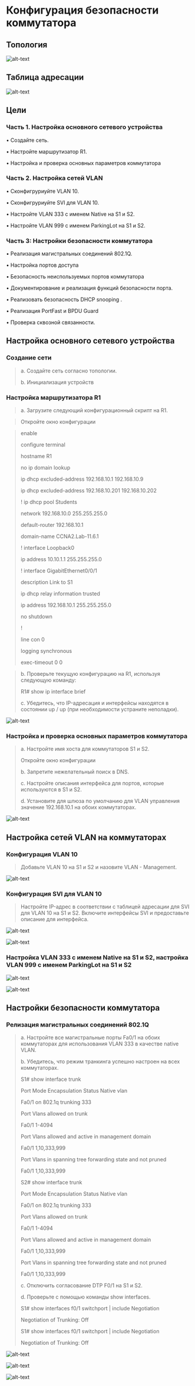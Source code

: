 # Конфигурация безопасности коммутатора 
## Топология
![alt-text](https://raw.githubusercontent.com/rpv101101/OTUS-homework/main/lab9/IMG/TOP.png)
## Таблица адресации
![alt-text](https://raw.githubusercontent.com/rpv101101/OTUS-homework/main/lab9/IMG/TA.png)
## Цели
### Часть 1. Настройка основного сетевого устройства
•	Создайте сеть.

•	Настройте маршрутизатор R1.

•	Настройка и проверка основных параметров коммутатора

### Часть 2. Настройка сетей VLAN
•	Сконфигруриуйте VLAN 10.

•	Сконфигруриуйте SVI для VLAN 10.

•	Настройте VLAN 333 с именем Native на S1 и S2.

•	Настройте VLAN 999 с именем ParkingLot на S1 и S2.

### Часть 3: Настройки безопасности коммутатора

•	Реализация магистральных соединений 802.1Q.

•	Настройка портов доступа

•	Безопасность неиспользуемых портов коммутатора

•	Документирование и реализация функций безопасности порта.

•	Реализовать безопасность DHCP snooping .

•	Реализация PortFast и BPDU Guard

•	Проверка сквозной связанности.

## Настройка основного сетевого устройства
### Создание сети 
>a.	Создайте сеть согласно топологии.
>
>b.	Инициализация устройств

### Настройка маршрутизатора R1

>a.	Загрузите следующий конфигурационный скрипт на R1.

>Откройте окно конфигурации

>enable
>
>configure terminal
>
>hostname R1
>
>no ip domain lookup
>
>ip dhcp excluded-address 192.168.10.1 192.168.10.9
>
>ip dhcp excluded-address 192.168.10.201 192.168.10.202
>
>!
>ip dhcp pool Students
>
> network 192.168.10.0 255.255.255.0
> 
> default-router 192.168.10.1
> 
> domain-name CCNA2.Lab-11.6.1
> 
>!
>interface Loopback0
>
> ip address 10.10.1.1 255.255.255.0
> 
>!
>interface GigabitEthernet0/0/1
>
> description Link to S1
> 
> ip dhcp relay information trusted
> 
> ip address 192.168.10.1 255.255.255.0
> 
> no shutdown
> 
>!
>
>line con 0
>
> logging synchronous
> 
> exec-timeout 0 0

>b.	Проверьте текущую конфигурацию на R1, используя следующую команду:
>
>R1# show ip interface brief
>
>c.	Убедитесь, что IP-адресация и интерфейсы находятся в состоянии up / up (при необходимости устраните неполадки).

![alt-text](https://raw.githubusercontent.com/rpv101101/OTUS-homework/main/lab9/IMG/R1_int.png)

### Настройка и проверка основных параметров коммутатора
>a.	Настройте имя хоста для коммутаторов S1 и S2.
>
>Откройте окно конфигурации
>
>b.	Запретите нежелательный поиск в DNS.
>
>c.	Настройте описания интерфейса для портов, которые используются в S1 и S2.
>
>d.	Установите для шлюза по умолчанию для VLAN управления значение 192.168.10.1 на обоих коммутаторах.

![alt-text](https://raw.githubusercontent.com/rpv101101/OTUS-homework/main/lab9/IMG/S1_shr.png)

## Настройка сетей VLAN на коммутаторах
### Конфигурация VLAN 10
> Добавьте VLAN 10 на S1 и S2 и назовите VLAN - Management.

![alt-text](https://raw.githubusercontent.com/rpv101101/OTUS-homework/main/lab9/IMG/S2_defg.png)

### Конфигурация SVI для VLAN 10
> Настройте IP-адрес в соответствии с таблицей адресации для SVI для VLAN 10 на S1 и S2. Включите интерфейсы SVI и предоставьте описание для интерфейса.

![alt-text](https://raw.githubusercontent.com/rpv101101/OTUS-homework/main/lab9/IMG/S1_1.png)

![alt-text](https://raw.githubusercontent.com/rpv101101/OTUS-homework/main/lab9/IMG/S2_1.png)

### Настройка VLAN 333 с именем Native на S1 и S2, настройка VLAN 999 с именем ParkingLot на S1 и S2

![alt-text](https://raw.githubusercontent.com/rpv101101/OTUS-homework/main/lab9/IMG/S1_shv.png)

![alt-text](https://raw.githubusercontent.com/rpv101101/OTUS-homework/main/lab9/IMG/S2_shv.png)

## Настройки безопасности коммутатора
### Релизация магистральных соединений 802.1Q
>a.	Настройте все магистральные порты Fa0/1 на обоих коммутаторах для использования VLAN 333 в качестве native VLAN.
>
>b.	Убедитесь, что режим транкинга успешно настроен на всех коммутаторах.
>
>S1# show interface trunk
>
>Port Mode Encapsulation Status Native vlan
>
>Fa0/1 on 802.1q trunking 333
>
>Port Vlans allowed on trunk
>
>Fa0/1 1-4094
>
>Port Vlans allowed and active in management domain
>
>Fa0/1 1,10,333,999
>
>Port Vlans in spanning tree forwarding state and not pruned
>
>Fa0/1 1,10,333,999
>
>S2# show interface trunk
>
>Port Mode Encapsulation Status Native vlan
>
>Fa0/1 on 802.1q trunking 333
>
>Port Vlans allowed on trunk
>
>Fa0/1 1-4094
>
>Port Vlans allowed and active in management domain
>
>Fa0/1 1,10,333,999
>
>Port Vlans in spanning tree forwarding state and not pruned
>
>Fa0/1 1,10,333,999
>
>c.	Отключить согласование DTP F0/1 на S1 и S2. 
>
>d.	Проверьте с помощью команды show interfaces.
>
>S1# show interfaces f0/1 switchport | include Negotiation
>
>Negotiation of Trunking: Off
>
>S1# show interfaces f0/1 switchport | include Negotiation
>
>Negotiation of Trunking: Off
>
![alt-text](https://raw.githubusercontent.com/rpv101101/OTUS-homework/main/lab9/IMG/S1_2.png)

![alt-text](https://raw.githubusercontent.com/rpv101101/OTUS-homework/main/lab9/IMG/S1_3.png)

![alt-text](https://raw.githubusercontent.com/rpv101101/OTUS-homework/main/lab9/IMG/S2_2.png)



